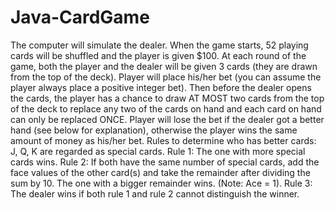 # Java-CardGame

The computer will simulate the dealer. When the game starts, 52 playing cards will be shuffled and the player is given $100. At each round of the game, both the player and the dealer will be given 3 cards (they are drawn from the top of the deck). Player will place his/her bet (you can assume the player always place a positive integer bet). Then before the dealer opens the cards, the player has a chance to draw AT MOST two cards from the top of the deck to replace any two of the cards on hand and each card on hand can only be replaced ONCE. Player will lose the bet if the dealer got a better hand (see below for explanation), otherwise the player wins the same amount of money as his/her bet.
Rules to determine who has better cards:
J, Q, K are regarded as special cards.
Rule 1: The one with more special cards wins.
Rule 2: If both have the same number of special cards, add the face values of the other card(s) and take the remainder after dividing the sum by 10. The one with a bigger remainder wins. (Note: Ace = 1).
Rule 3: The dealer wins if both rule 1 and rule 2 cannot distinguish the winner.
